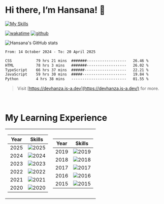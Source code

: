 # Hi there, I’m Hansana! 👋

[![My Skills](https://skillicons.dev/icons?i=js,ts,react,angular,nodejs,py,wordpress,css,html)](https://hansana.is-a.dev)

[![wakatime](https://wakatime.com/badge/user/cf3817f9-1dca-4dc8-876a-c4ae6f6942cc.svg)](https://wakatime.com/@cf3817f9-1dca-4dc8-876a-c4ae6f6942cc)
[![github](https://img.shields.io/github/followers/DevHanza?logo=github&style=plastic)](https://github.com/DevHanza?tab=followers)

![Hansana's GitHub stats](https://github-readme-stats.vercel.app/api?username=DevHanza\&hide=issues\&show_icons=true&theme=dark)

<!--START_SECTION:waka-->

```txt
From: 14 October 2024 - To: 20 April 2025

CSS           79 hrs 21 mins  #######------------------   26.46 %
HTML          78 hrs 3 mins   #######------------------   26.02 %
TypeScript    66 hrs 37 mins  ######-------------------   22.21 %
JavaScript    59 hrs 30 mins  #####--------------------   19.84 %
Python        4 hrs 38 mins   -------------------------   01.55 %
```

<!--END_SECTION:waka-->

> Visit [https://devhanza.is-a.dev](https://devhanza.is-a.dev/) for more.

<br>

# My Learning Experience

<table>
  <tr>
  <td>

| Year | Skills |
|------|--------|
| 2025 | ![2025](https://go-skill-icons.vercel.app/api/icons?i=react,jest) |
| 2024 | ![2024](https://go-skill-icons.vercel.app/api/icons?i=angular) |
| 2023 | ![2023](https://go-skill-icons.vercel.app/api/icons?i=mongodb) |
| 2022 | ![2022](https://go-skill-icons.vercel.app/api/icons?i=pr,mysql,nodejs,expressjs,figma) |
| 2021 | ![2021](https://go-skill-icons.vercel.app/api/icons?i=git,github,bootstrap) |
| 2020 | ![2020](https://go-skill-icons.vercel.app/api/icons?i=python,sass,vscode) |

  </td>
    
  <td>

| Year | Skills |
|------|--------|
| 2019 | ![2019](https://go-skill-icons.vercel.app/api/icons?i=wordpress,filmora,sublime) |
| 2018 | ![2018](https://go-skill-icons.vercel.app/api/icons?i=html,css) |
| 2017 | ![2017](https://go-skill-icons.vercel.app/api/icons?i=html) |
| 2016 | ![2016](https://go-skill-icons.vercel.app/api/icons?i=ai,lr) |
| 2015 | ![2015](https://go-skill-icons.vercel.app/api/icons?i=ps) |

  </td>
  </tr>
</table>

